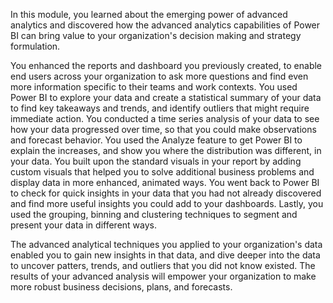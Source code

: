In this module, you learned about the emerging power of advanced analytics and discovered how the advanced analytics capabilities of Power BI can bring value to your organization's decision making and strategy formulation.

You enhanced the reports and dashboard you previously created, to enable end users across your organization to ask more questions and find even more information specific to their teams and work contexts. You used Power BI to explore your data and create a statistical summary of your data to find key takeaways and trends, and identify outliers that might require immediate action. You conducted a time series analysis of your data to see how your data progressed over time, so that you could make observations and forecast behavior. You used the Analyze feature to get Power BI to explain the increases, and show you where the distribution was different, in your data. You built upon the standard visuals in your report by adding custom visuals that helped you to solve additional business problems and display data in more enhanced, animated ways. You went back to Power BI to check for quick insights in your data that you had not already discovered and find more useful insights you could add to your dashboards. Lastly, you used the grouping, binning and clustering techniques to segment and present your data in different ways.

The advanced analytical techniques you applied to your organization's data enabled you to gain new insights in that data, and dive deeper into the data to uncover patters, trends, and outliers that you did not know existed. The results of your advanced analysis will empower your organization to make more robust business decisions, plans, and forecasts.
